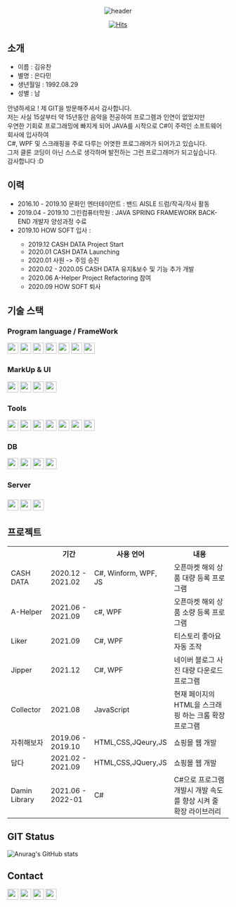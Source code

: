 
  
<div align="center">
  
  ![header](https://capsule-render.vercel.app/api?type=Slice&color=auto&height=300&section=header&text=YUCHAN&fontSize=90&animation=fadeIn)
  
  [![Hits](https://hits.seeyoufarm.com/api/count/incr/badge.svg?url=https%3A%2F%2Fgithub.com%2Fkklove1015&count_bg=%230A592C&title_bg=%230C0000&icon=&icon_color=%23FFFFFF&title=Visit&edge_flat=true)](https://hits.seeyoufarm.com)
</div>


  <h2>소개</h2>
  <ul>
  <li>이름 : 김유찬</li>
  <li>별명 : 은다민</li>
  <li>생년월일 : 1992.08.29</li>
  <li>성별 : 남</li>
  </ul>
  <div>안녕하세요 ! 제 GIT을 방문해주셔서 감사합니다.</br>
  저는 사실 15살부터 약 15년동안 음악을 전공하여 프로그램과 인연이 없었지만</br>
  우연한 기회로 프로그래밍에 빠지게 되어 JAVA를 시작으로 C#이 주력인 소프트웨어 회사에 입사하여</br>
  C#, WPF 및 스크래핑을 주로 다루는 어엿한 프로그래머가 되어가고 있습니다.</br>
  그저 클론 코딩이 아닌 스스로 생각하며 발전하는 그런 프로그래머가 되고싶습니다.</br>
  감사합니다 :D
  </div>
  
  <h2> 이력</h2>
<ul>
    <li>2016.10 - 2019.10 문화인 엔터테이먼트 : 밴드 AISLE 드럼/작곡/작사 활동</li>
    <li>2019.04 - 2019.10 그린컴퓨터학원 : JAVA SPRING FRAMEWORK BACK-END 개발자 양성과정 수료</li>
    <li>2019.10 HOW SOFT 입사 : </li>
    <ul>
    <li>2019.12 CASH DATA Project Start</li>
      <li>2020.01 CASH DATA Launching</li>
      <li>2020.01 사원 -> 주임 승진</li>
      <li>2020.02 - 2020.05 CASH DATA 유지&보수 및 기능 추가 개발</li>
      <li>2020.06 A-Helper Project Refactoring 참여</li>
      <li>2020.09 HOW SOFT 퇴사</li>
    </ul>
  </ul>

<h2> 기술 스택</h2>
<h3> Program language / FrameWork </h3>
<div>
<img src="https://img.shields.io/badge/C%23-239120?style=flat-square&logo=C Sharp&logoColor=white" height="25" >
<img src="https://img.shields.io/badge/JAVA-FF7800?style=flat-square&logo=Java&logoColor=white" height="25">
<img src="https://img.shields.io/badge/Spring-6DB33F?style=flat-square&logo=Spring&logoColor=white" height="25">
<img src="https://img.shields.io/badge/JavaScript-F7DF1E?style=flat-square&logo=JavaScript&logoColor=white" height="25">
<img src="https://img.shields.io/badge/Python-3776AB?style=flat-square&logo=Python&logoColor=white" height="25">
<img src="https://img.shields.io/badge/Android-3DDC84?style=flat-square&logo=Android&logoColor=white" height="25">
<img src="https://img.shields.io/badge/IOS-000000?style=flat-square&logo=IOS&logoColor=white" height="25">

</div>
<h3> MarkUp & UI </h3>
<div>
  <img src="https://img.shields.io/badge/HTML5-E34F26?style=flat-square&logo=HTML5&logoColor=white" height="25" >
  <img src="https://img.shields.io/badge/CSS3-1572B6?style=flat-square&logo=CSS3&logoColor=white" height="25" >
  <img src="https://img.shields.io/badge/jQuery-0769AD?style=flat-square&logo=jQuery&logoColor=white" height="25" >
  <img src="https://img.shields.io/badge/WPF-5E5E5E?style=flat-square&logo=Microsoft&logoColor=white" height="25" >
  </div>
<h3> Tools </h3>
<div>
  <img src="https://img.shields.io/badge/Visual%20Studio-5C2D91?style=flat-square&logo=Visual%20Studio&logoColor=white" height="25" >
   <img src="https://img.shields.io/badge/Visual%20Studio%20Code-007ACC?style=flat-square&logo=Visual%20Studio#20Code&logoColor=white" height="25" >
   <img src="https://img.shields.io/badge/Eclipse%20IDE-2C2255?style=flat-square&logo=Eclipse IDE&logoColor=white" height="25" >
  <img src="https://img.shields.io/badge/Spring%20Boot-6DB33F?style=flat-square&logo=Spring Boot&logoColor=white" height="25" >
  <img src="https://img.shields.io/badge/Android%20Studio-3DDC84?style=flat-square&logo=Android Studio&logoColor=white" height="25" >
  <img src="https://img.shields.io/badge/Flutter-02569B?style=flat-square&logo=Flutter&logoColor=white" height="25">
  <img src="https://img.shields.io/badge/Atom-66595C?style=flat-square&logo=Atom&logoColor=white" height="25">
  </div>
  <h3> DB </h3>
  <div>
  <img src="https://img.shields.io/badge/MongoDB-47A248?style=flat-square&logo=MongoDB&logoColor=white" height="25">
  <img src="https://img.shields.io/badge/MySQL-4479A1?style=flat-square&logo=MySQL&logoColor=white" height="25">
  <img src="https://img.shields.io/badge/Oracle-F80000?style=flat-square&logo=Oracle&logoColor=white" height="25">
  <img src="https://img.shields.io/badge/MariaDB-003545?style=flat-square&logo=MariaDB&logoColor=white" height="25">
  </div>
<h3> Server <h3>
  <div>
    <img src="https://img.shields.io/badge/Amazon%20AWS-232F3E?style=flat-square&logo=Amazon AWS&logoColor=white" height="25">
     <img src="https://img.shields.io/badge/Apache-D22128?style=flat-square&logo=Apache&logoColor=white" height="25">
    <img src="https://img.shields.io/badge/Apache%20Tomcat-F8DC75?style=flat-square&logo=Apache Tomcat&logoColor=white" height="25">
  </div>

 
  <h2> 프로젝트 </h2>

<table>
  <th></th>
  <th>기간</th>
  <th>사용 언어</th>
  <th>내용</th>
  <tr>
    <td>CASH DATA</td>
    <td>2020.12 - 2021.02</td>
    <td>C#, Winform, WPF, JS</td>
    <td>오픈마켓 해외 상품 대량 등록 프로그램</td>
  </tr>
  <tr>
    <td>A-Helper</td>
    <td>2021.06 - 2021.09</td>
    <td>c#, WPF</td>
    <td>오픈마켓 해외 상품 소량 등록 프로그램</td>
  </tr>
  <tr>
    <td>Liker</td>
    <td>2021.09</td>
    <td>C#, WPF</td>
    <td>티스토리 좋아요 자동 조작</td>
  </tr>
  <tr>
    <td>Jipper</td>
    <td>2021.12</td>
    <td>C#, WPF</td>
    <td>네이버 블로그 사진 대량 다운로드 프로그램</td>
  </tr>
  <tr>
    <td>Collector</td>
    <td>2021.08</td>
    <td>JavaScript</td>
    <td>현재 페이지의 HTML을 스크래핑 하는 크롬 확장 프로그램</td>
  </tr>
  <tr>
    <td>자취해보자</td>
    <td>2019.06 - 2019.10</td>
    <td>HTML,CSS,JQeury,JS</td>
    <td>쇼핑몰 웹 개발</td>
  </tr>
  <tr>
    <td>담다</td>
    <td>2021.02 - 2021.09</td>
    <td>HTML,CSS,JQuery,JS</td>
    <td>쇼핑몰 웹 개발</td>
  </tr>
  <tr>
    <td>Damin Library</td>
    <td>2021.06 - 2022-01</td>
    <td>C#</td>
    <td>C#으로 프로그램 개발시 개발 속도를 향상 시켜 줄 확장 라이브러리</td>
  </tr>
  </table>


   <h2> GIT Status </h2>
  
![Anurag's GitHub stats](https://github-readme-stats.vercel.app/api?username=kklove1015&show_icons=true&theme=vue)
  
  
  <h2> Contact </h2>
  <div>
  <img src="https://img.shields.io/badge/kklove1015@gmail.com-EA4335?style=flat-square&logo=Gmail&logoColor=white" height="25" >
  <img src="https://img.shields.io/badge/jeremy920829@naver.com-03C75A?style=flat-square&logo=Naver&logoColor=white" height="25">
  <img src="https://img.shields.io/badge/TiStory-000000?style=flat-square&logo=Talend&logoColor=white" height="25">
    <a href="https://www.instagram.com/lj_chany" target='_self'>
  <img src="https://img.shields.io/badge/lj_chany-E4405F?style=flat-square&logo=Instapaper&logoColor=white" height="25"></a>
  </div>
  


[//]: # (These are reference links used in the body of this note and get stripped out when the markdown processor does its job. There is no need to format nicely because it shouldn't be seen. Thanks SO - http://stackoverflow.com/questions/4823468/store-comments-in-markdown-syntax)

   [dill]: <https://github.com/joemccann/dillinger>
   [git-repo-url]: <https://github.com/joemccann/dillinger.git>
   [john gruber]: <http://daringfireball.net>
   [df1]: <http://daringfireball.net/projects/markdown/>
   [markdown-it]: <https://github.com/markdown-it/markdown-it>
   [Ace Editor]: <http://ace.ajax.org>
   [node.js]: <http://nodejs.org>
   [Twitter Bootstrap]: <http://twitter.github.com/bootstrap/>
   [jQuery]: <http://jquery.com>
   [@tjholowaychuk]: <http://twitter.com/tjholowaychuk>
   [express]: <http://expressjs.com>
   [AngularJS]: <http://angularjs.org>
   [Gulp]: <http://gulpjs.com>

   [PlDb]: <https://github.com/joemccann/dillinger/tree/master/plugins/dropbox/README.md>
   [PlGh]: <https://github.com/joemccann/dillinger/tree/master/plugins/github/README.md>
   [PlGd]: <https://github.com/joemccann/dillinger/tree/master/plugins/googledrive/README.md>
   [PlOd]: <https://github.com/joemccann/dillinger/tree/master/plugins/onedrive/README.md>
   [PlMe]: <https://github.com/joemccann/dillinger/tree/master/plugins/medium/README.md>
   [PlGa]: <https://github.com/RahulHP/dillinger/blob/master/plugins/googleanalytics/README.md>
